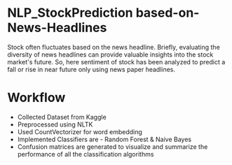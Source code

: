 # NLP_StockPrediction based-on-News-Headlines

Stock often fluctuates based on the news headline. Briefly, evaluating the diversity of news headlines can provide valuable insights into the stock market's future. So, here sentiment of stock has been analyzed to predict a fall or rise in near future only using news paper headlines.


# Workflow

* Collected Dataset from Kaggle 
* Preprocessed using NLTK
* Used CountVectorizer for word embedding
* Implemented Classifiers are - Random Forest & Naive Bayes
* Confusion matrices are generated to visualize and summarize the performance of all the classification algorithms
  

